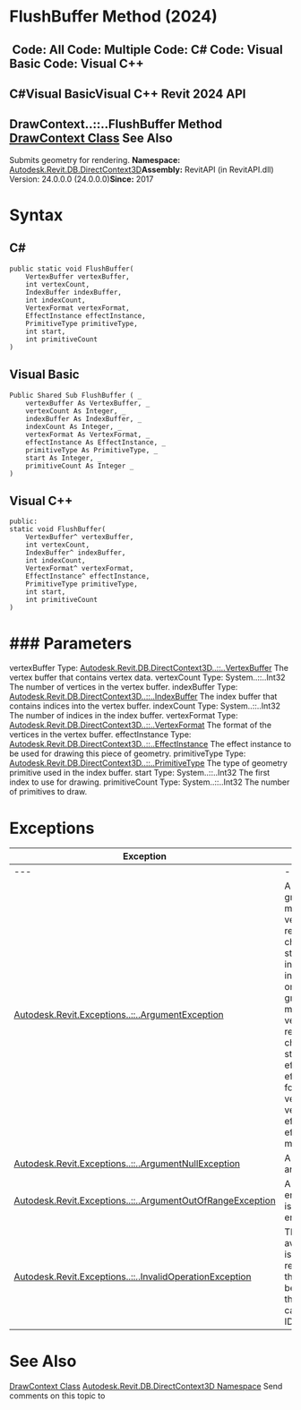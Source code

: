 # FlushBuffer Method (2024)

﻿
 Code: All Code: Multiple Code: C# Code: Visual Basic Code: Visual C++   
---  
C#Visual BasicVisual C++
Revit 2024 API  
---  
DrawContext..::..FlushBuffer Method   
[DrawContext Class](b9244325-08c8-8bbd-a9f3-5d91d638d85d.md "DrawContext Class") See Also  
---  
Submits geometry for rendering. 
**Namespace:** [Autodesk.Revit.DB.DirectContext3D](f4ba10f0-55ea-5344-173b-688405391794.md "Autodesk.Revit.DB.DirectContext3D Namespace")**Assembly:** RevitAPI (in RevitAPI.dll) Version: 24.0.0.0 (24.0.0.0)**Since:** 2017 
# Syntax
C#  
---  
```text
public static void FlushBuffer(
	VertexBuffer vertexBuffer,
	int vertexCount,
	IndexBuffer indexBuffer,
	int indexCount,
	VertexFormat vertexFormat,
	EffectInstance effectInstance,
	PrimitiveType primitiveType,
	int start,
	int primitiveCount
)
```
  
Visual Basic  
---  
```text
Public Shared Sub FlushBuffer ( _
	vertexBuffer As VertexBuffer, _
	vertexCount As Integer, _
	indexBuffer As IndexBuffer, _
	indexCount As Integer, _
	vertexFormat As VertexFormat, _
	effectInstance As EffectInstance, _
	primitiveType As PrimitiveType, _
	start As Integer, _
	primitiveCount As Integer _
)
```
  
Visual C++  
---  
```text
public:
static void FlushBuffer(
	VertexBuffer^ vertexBuffer, 
	int vertexCount, 
	IndexBuffer^ indexBuffer, 
	int indexCount, 
	VertexFormat^ vertexFormat, 
	EffectInstance^ effectInstance, 
	PrimitiveType primitiveType, 
	int start, 
	int primitiveCount
)
```
  
# ### Parameters
vertexBuffer
    Type: [Autodesk.Revit.DB.DirectContext3D..::..VertexBuffer](329e5617-ce46-a993-1131-85c64f0842f2.md "VertexBuffer Class") The vertex buffer that contains vertex data. 
vertexCount
    Type: System..::..Int32 The number of vertices in the vertex buffer. 
indexBuffer
    Type: [Autodesk.Revit.DB.DirectContext3D..::..IndexBuffer](186f6b15-38c7-cee7-6163-396cfdea43ee.md "IndexBuffer Class") The index buffer that contains indices into the vertex buffer. 
indexCount
    Type: System..::..Int32 The number of indices in the index buffer. 
vertexFormat
    Type: [Autodesk.Revit.DB.DirectContext3D..::..VertexFormat](a946fa2b-bb1f-202c-38dc-8ae0307bedac.md "VertexFormat Class") The format of the vertices in the vertex buffer. 
effectInstance
    Type: [Autodesk.Revit.DB.DirectContext3D..::..EffectInstance](45b7ef37-46b6-6cf4-2f42-c6f4055a170c.md "EffectInstance Class") The effect instance to be used for drawing this piece of geometry. 
primitiveType
    Type: [Autodesk.Revit.DB.DirectContext3D..::..PrimitiveType](f0b47a17-85be-d631-10c1-76358114f7dc.md "PrimitiveType Enumeration") The type of geometry primitive used in the index buffer. 
start
    Type: System..::..Int32 The first index to use for drawing. 
primitiveCount
    Type: System..::..Int32 The number of primitives to draw. 
# Exceptions
| Exception | Condition |
| --- | --- |
| --- | --- |
| [Autodesk.Revit.Exceptions..::..ArgumentException](2e6e4206-97a8-dd4b-df5d-4269f4bb6088.md "ArgumentException Class") | A change in the graphics state has made the vertex buffer vertexBuffer invalid for rendering. -or- A change in the graphics state has made the index buffer indexBuffer invalid for rendering. -or- A change in the graphics state has made the vertex format vertexFormat invalid for rendering. -or- A change in the graphics state has made the effect instance effectInstance invalid for rendering. -or- The vertex format vertexFormat and the effect instance effectInstance do not match. |
| [Autodesk.Revit.Exceptions..::..ArgumentNullException](631e1424-60f4-929b-4e52-dda9dcd26316.md "ArgumentNullException Class") | A non-optional argument was null |
| [Autodesk.Revit.Exceptions..::..ArgumentOutOfRangeException](60f148c9-ece0-a6bb-4e12-bb4a9c8c8a24.md "ArgumentOutOfRangeException Class") | A value passed for an enumeration argument is not a member of that enumeration |
| [Autodesk.Revit.Exceptions..::..InvalidOperationException](9e715f03-3884-e539-4dd6-8d7545733adc.md "InvalidOperationException Class") | This DrawContext is not available because Revit is not currently rendering. In general, this DrawContext must be used in the scope of the RenderScene() callback of IDirectContext3DServer. |

# See Also
[DrawContext Class](b9244325-08c8-8bbd-a9f3-5d91d638d85d.md "DrawContext Class")
[Autodesk.Revit.DB.DirectContext3D Namespace](f4ba10f0-55ea-5344-173b-688405391794.md "Autodesk.Revit.DB.DirectContext3D Namespace")
Send comments on this topic to 